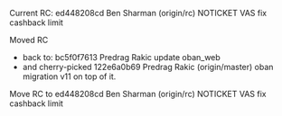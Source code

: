 Current RC: ed448208cd Ben Sharman (origin/rc) NOTICKET VAS fix cashback limit 

Moved RC 
 - back to: bc5f0f7613 Predrag Rakic update oban_web
 - and cherry-picked 122e6a0b69 Predrag Rakic (origin/master) oban migration v11 on top of it.

Move RC to ed448208cd Ben Sharman (origin/rc) NOTICKET VAS fix cashback limit 